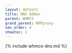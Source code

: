 ```yaml
---
layout: default
title: DNS Addon
parent: WHMCS
grand_parent: RRPproxy
nav_order: 4
showtoc: 1
---
```


{% include whmcs-dns.md %}

